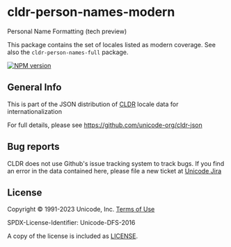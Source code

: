 # cldr-person-names-modern

Personal Name Formatting (tech preview)

This package contains the set of locales listed as modern coverage. See also the `cldr-person-names-full` package.


[![NPM version](https://img.shields.io/npm/v/cldr-person-names-modern.svg?style=flat)](https://www.npmjs.org/package/cldr-person-names-modern)

## General Info

This is part of the JSON distribution of [CLDR](https://cldr.unicode.org/)
locale data for internationalization

For full details, please see <https://github.com/unicode-org/cldr-json>

## Bug reports

CLDR does not use Github's issue tracking system to track bugs.  If you find an error in
the data contained here, please file a new ticket at [Unicode Jira](https://unicode-org.atlassian.net/projects/CLDR/issues)

## License

Copyright © 1991-2023 Unicode, Inc.
[Terms of Use](http://www.unicode.org/copyright.html)

SPDX-License-Identifier: Unicode-DFS-2016

A copy of the license is included as [LICENSE](./LICENSE).
